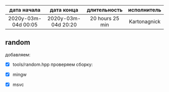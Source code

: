 
|     дата начала     |     дата конца      | длительность    | исполнитель  |
|:-------------------:|:-------------------:|:---------------:|:------------:|
| 2020y-03m-04d 00:05 | 2020y-03m-04d 20:20 | 20 hours 25 min | Kartonagnick |

random
------

добавляем:
 - [x] tools/random.hpp
проверяем сборку:
 - [x] mingw
 - [x] msvc

